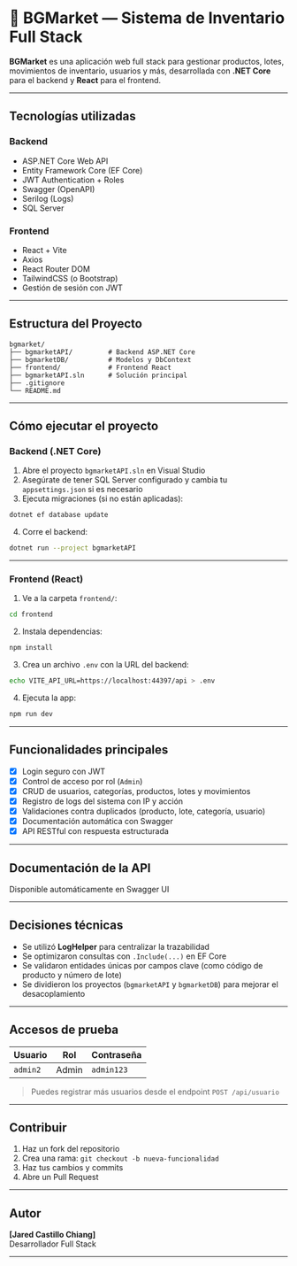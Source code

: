 # 🛒 BGMarket — Sistema de Inventario Full Stack

**BGMarket** es una aplicación web full stack para gestionar productos, lotes, movimientos de inventario, usuarios y más, desarrollada con **.NET Core** para el backend y **React** para el frontend.

---

##  Tecnologías utilizadas

### Backend
-  ASP.NET Core Web API
-  Entity Framework Core (EF Core)
-  JWT Authentication + Roles
-  Swagger (OpenAPI)
-  Serilog (Logs)
-  SQL Server

### Frontend
-  React + Vite
-  Axios
-  React Router DOM
-  TailwindCSS (o Bootstrap)
-  Gestión de sesión con JWT

---

##  Estructura del Proyecto

```
bgmarket/
├── bgmarketAPI/         # Backend ASP.NET Core
├── bgmarketDB/          # Modelos y DbContext
├── frontend/            # Frontend React
├── bgmarketAPI.sln      # Solución principal
├── .gitignore
└── README.md
```

---

##  Cómo ejecutar el proyecto

###  Backend (.NET Core)

1. Abre el proyecto `bgmarketAPI.sln` en Visual Studio
2. Asegúrate de tener SQL Server configurado y cambia tu `appsettings.json` si es necesario
3. Ejecuta migraciones (si no están aplicadas):

```bash
dotnet ef database update
```

4. Corre el backend:

```bash
dotnet run --project bgmarketAPI
```


---

###  Frontend (React)

1. Ve a la carpeta `frontend/`:

```bash
cd frontend
```

2. Instala dependencias:

```bash
npm install
```

3. Crea un archivo `.env` con la URL del backend:

```bash
echo VITE_API_URL=https://localhost:44397/api > .env
```

4. Ejecuta la app:

```bash
npm run dev
```


---

##  Funcionalidades principales

- [x] Login seguro con JWT
- [x] Control de acceso por rol (`Admin`)
- [x] CRUD de usuarios, categorías, productos, lotes y movimientos
- [x] Registro de logs del sistema con IP y acción
- [x] Validaciones contra duplicados (producto, lote, categoría, usuario)
- [x] Documentación automática con Swagger
- [x] API RESTful con respuesta estructurada

---

##  Documentación de la API

Disponible automáticamente en Swagger UI

---

##  Decisiones técnicas

- Se utilizó **LogHelper** para centralizar la trazabilidad
- Se optimizaron consultas con `.Include(...)` en EF Core
- Se validaron entidades únicas por campos clave (como código de producto y número de lote)
- Se dividieron los proyectos (`bgmarketAPI` y `bgmarketDB`) para mejorar el desacoplamiento

---

##  Accesos de prueba

| Usuario      | Rol   | Contraseña |
|--------------|-------|------------|
| `admin2`      | Admin | `admin123` |

> Puedes registrar más usuarios desde el endpoint `POST /api/usuario`

---

##  Contribuir

1. Haz un fork del repositorio
2. Crea una rama: `git checkout -b nueva-funcionalidad`
3. Haz tus cambios y commits
4. Abre un Pull Request

---

##  Autor

**[Jared Castillo Chiang]**  
Desarrollador Full Stack  

---


